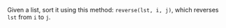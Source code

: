 Given a list, sort it using this method: `reverse(lst, i, j)`, which reverses `lst` from `i` to `j`.
